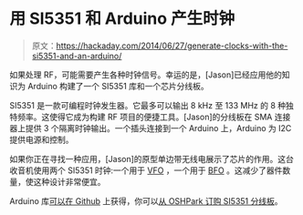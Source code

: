 # 用 SI5351 和 Arduino 产生时钟

> 原文：<https://hackaday.com/2014/06/27/generate-clocks-with-the-si5351-and-an-arduino/>

如果处理 RF，可能需要产生各种时钟信号。幸运的是，[Jason]已经应用他的知识为 Arduino 构建了一个 SI5351 库和一个芯片分线板。

SI5351 是一款可编程时钟发生器。它最多可以输出 8 kHz 至 133 MHz 的 8 种独特频率。这使得它成为构建 RF 项目的便捷工具。[Jason]的分线板在 SMA 连接器上提供 3 个隔离时钟输出。一个插头连接到一个 Arduino 上，Arduino 为 I2C 提供电源和控制。

如果你正在寻找一种应用，[Jason]的原型单边带无线电展示了芯片的作用。这台收音机使用两个 SI5351 时钟:一个用于 [VFO](http://en.wikipedia.org/wiki/Variable-frequency_oscillator) ，一个用于 [BFO](http://en.wikipedia.org/wiki/Beat_frequency_oscillator) 。这减少了器件数量，使这种设计非常便宜。

Arduino 库[可以在 Github](https://github.com/etherkit/Si5351Arduino) 上获得，你可以[从 OSHPark 订购 SI5351 分线板](https://oshpark.com/shared_projects/abfFTk0x)。
